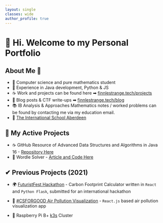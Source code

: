 ```yaml
---
layout: single
classes: wide
author_profile: true
---
```


<h1>👋 Hi. Welcome to my Personal Portfolio</h1>

## About Me 📌

- 🍩 Computer science and pure mathematics student
- 🐍 Experience in Java development, Python & JS
- ☕ Work and projects can be found here ➡ [finnlestrange.tech/projects](https://finnlestrange.tech/projects)
- 📠 Blog posts & CTF write-ups ➡ [finnlestrange.tech/blog](/blog)
- 📚 IB Analysis & Approaches Mathematics notes / worked problems can be found by contacting me via my education email.
- 🎒 [The International School Aberdeen](https://github.com/InternationalSchoolAberdeen)

## 🧠 My Active Projects

- ☕ GitHub Resource of Advanced Data Structures and Algorithms in Java 16 - [Repository Here](https://github.com/71xn/algorithmsDataStructures)
- 📑 Wordle Solver - [Article and Code Here](https://finnlestrange.tech/programming/WordleSolver/)

## ✔ Previous Projects (2021)

- 🌍 [FuturistFest Hackathon](https://futuristfest.finnlestrange.tech) - Carbon Footprint Calculator written in `React` and `Python Flask`, submitted for an international hackathon

- 🌲 [#CSFORGOOD Air Pollution Visualization](https://csforgood.finnlestrange.tech/) - `React.js` based air pollution visualization app

- 🥧 Raspberry Pi B+ [k3s](https://k3s.io/) Cluster
